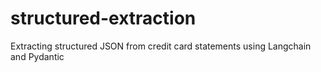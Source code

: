 # structured-extraction
Extracting structured JSON from credit card statements using Langchain and Pydantic
